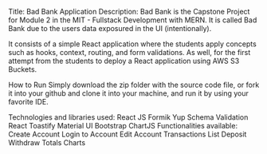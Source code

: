 Title: Bad Bank Application
Description:
Bad Bank is the Capstone Project for Module 2 in the MIT - Fullstack Development with MERN. It is called Bad Bank due to the users data exposured in the UI (intentionally).

It consists of a simple React application where the students apply concepts such as hooks, context, routing, and form validations. As well, for the first attempt from the students to deploy a React application using AWS S3 Buckets.

How to Run
Simply download the zip folder with the source code file, or fork it into your github and clone it into your machine, and run it by using your favorite IDE.

Technologies and libraries used:
React JS
Formik
Yup Schema Validation
React Toastify
Material UI
Bootstrap
ChartJS
Functionalities available:
Create Account
Login to Account
Edit Account
Transactions List
Deposit
Withdraw
Totals Charts


